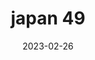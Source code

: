 ---
weight: 49
images: 
- /images/Japan/DSCF9136.jpg
title: japan 49
date: 2023-02-26
tags:
- japan
---
